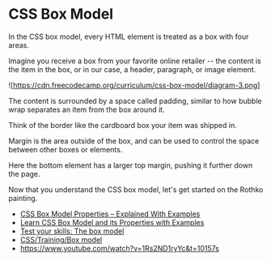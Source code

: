 # CSS Box Model

In the CSS box model, every HTML element is treated as a box with four areas.

Imagine you receive a box from your favorite online retailer -- the content is the item in the box, or in our case, a header, paragraph, or image element.

![https://cdn.freecodecamp.org/curriculum/css-box-model/diagram-3.png]

The content is surrounded by a space called padding, similar to how bubble wrap separates an item from the box around it.

Think of the border like the cardboard box your item was shipped in.

Margin is the area outside of the box, and can be used to control the space between other boxes or elements.

Here the bottom element has a larger top margin, pushing it further down the page.

Now that you understand the CSS box model, let's get started on the Rothko painting.

- [CSS Box Model Properties – Explained With Examples](https://www.freecodecamp.org/news/css-box-model-explained-with-examples/)
- [Learn CSS Box Model and its Properties with Examples](https://www.simplilearn.com/tutorials/css-tutorial/css-box-model)
- [Test your skills: The box model](https://developer.mozilla.org/en-US/docs/Learn/CSS/Building_blocks/Box_Model_Tasks)
- [CSS/Training/Box model](https://www.w3.org/community/webed/wiki/CSS/Training/Box_model)
- <https://www.youtube.com/watch?v=1Rs2ND1ryYc&t=10157s>
